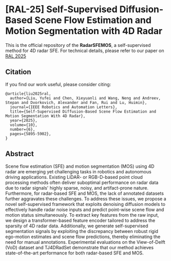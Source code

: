 # [RAL-25] Self-Supervised Diffusion-Based Scene Flow Estimation and Motion Segmentation with 4D Radar

This is the official repository of the **RadarSFEMOS**, a self-supervised method for 4D radar SFE. 
For technical details, please refer to our paper on [RAL 2025](https://ieeexplore.ieee.org/document/10974572)

## Citation
If you find our work useful, please consider citing:

```shell
@article{liu2025ral,
  author={Liu, Yufei and Chen, Xieyuanli and Wang, Neng and Andreev, Stepan and Dvorkovich, Alexander and Fan, Rui and Lu, Huimin},
  journal={IEEE Robotics and Automation Letters}, 
  title={Self-Supervised Diffusion-Based Scene Flow Estimation and Motion Segmentation With 4D Radar}, 
  year={2025},
  volume={10},
  number={6},
  pages={5895-5902},
}
```

## Abstract 
Scene flow estimation (SFE) and motion segmentation (MOS) using 4D radar are emerging yet challenging tasks in robotics and autonomous driving applications. Existing LiDAR- or RGB-D-based point cloud processing methods often deliver suboptimal performance on radar data due to radar signals' highly sparse, noisy, and artifact-prone nature. Furthermore, for radar-based SFE and MOS, the lack of annotated datasets further aggravates these challenges. To address these issues, we propose a novel self-supervised framework that exploits denoising diffusion models to effectively handle radar noise inputs and predict point-wise scene flow and motion status simultaneously. To extract key features from the raw input, we design a transformer-based feature encoder tailored to address the sparsity of 4D radar data. Additionally, we generate self-supervised segmentation signals by exploiting the discrepancy between robust rigid ego-motion estimates and scene flow predictions, thereby eliminating the need for manual annotations. Experimental evaluations on the View-of-Delft (VoD) dataset and TJ4DRadSet demonstrate that our method achieves state-of-the-art performance for both radar-based SFE and MOS.
